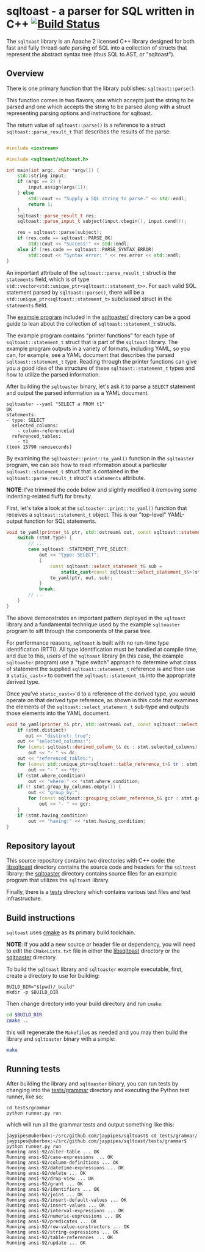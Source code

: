 # sqltoast - a parser for SQL written in C++ [![Build Status](https://travis-ci.org/jaypipes/sqltoast.svg?branch=master)](https://travis-ci.org/jaypipes/sqltoast)

The `sqltoast` library is an Apache 2 licensed C++ library designed for both
fast and fully thread-safe parsing of SQL into a collection of structs that
represent the abstract syntax tree (thus SQL to AST, or "sqltoast").

## Overview

There is one primary function that the library publishes: ``sqltoast::parse()``.

This function comes in two flavors; one which accepts just the string to be
parsed and one which accepts the string to be parsed along with a struct
representing parsing options and instructions for sqltoast.

The return value of ``sqltoast::parse()`` is a reference to a struct
`sqltoast::parse_result_t` that describes the results of the parse:

```c++

#include <iostream>

#include <sqltoast/sqltoast.h>

int main(int argc, char *argv[]) {
    std::string input;
    if (argc == 2) {
        input.assign(args[1]);
    } else
        std::cout << "Supply a SQL string to parse." << std::endl;
        return 1;
    }
    sqltoast::parse_result_t res;
    sqltoast::parse_input_t subject(input.cbegin(), input.cend());

    res = sqltoast::parse(subject);
    if (res.code == sqltoast::PARSE_OK)
        std::cout << "Success!" << std::endl;
    else if (res.code == sqltoast::PARSE_SYNTAX_ERROR)
        std::cout << "Syntax error: " << res.error << std::endl;
}
```

An important attribute of the `sqltoast::parse_result_t` struct is the
`statements` field, which is of type
`std::vector<std::unique_ptr<sqltoast::statement_t>>`. For each valid SQL
statement parsed by `sqltoast::parse()`, there will be a
`std::unique_ptr<sqltoast::statement_t>` subclassed struct in the `statements`
field.

The [example program](sqltoaster/main.cc) included in the
[sqltoaster/](sqltoaster/) directory can be a good guide to lean about the
collection of `sqltoast::statement_t` structs.

The example program contains "printer functions" for each type of
`sqltoast::statement_t` struct that is part of the `sqltoast` library. The
example program outputs in a variety of formats, including YAML, so you can,
for example, see a YAML document that describes the parsed
`sqltoast::statement_t` type. Reading through the printer functions can give
you a good idea of the structure of these `sqltoast::statement_t` types and how
to utilize the parsed information.

After building the `sqltoaster` binary, let's ask it to parse a `SELECT`
statement and output the parsed information as a YAML document.

```
sqltoaster --yaml "SELECT a FROM t1"
OK
statements:
- type: SELECT
  selected_columns:
    - column-reference[a]
  referenced_tables:
    - t1
(took 15790 nanoseconds)
```

By examining the `sqltoaster::print::to_yaml()` function in the `sqltoaster`
program, we can see how to read information about a particular
`sqltoast::statement_t` struct that is contained in the
`sqltoast::parse_result_t` struct's `statements` attribute.

**NOTE**: I've trimmed the code below and slightly modified it (removing some
indenting-related fluff) for brevity.

First, let's take a look at the `sqltoaster::print::to_yaml()` function that
receives a `sqltoast::statement_t` object. This is our "top-level" YAML-output
function for SQL statements.

```c++
void to_yaml(printer_t& ptr, std::ostream& out, const sqltoast::statement_t& stmt) {
    switch (stmt.type) {
        // ...
        case sqltoast::STATEMENT_TYPE_SELECT:
            out << "type: SELECT";
            {
                const sqltoast::select_statement_t& sub =
                    static_cast<const sqltoast::select_statement_t&>(stmt);
                to_yaml(ptr, out, sub);
            }
            break;
        // ...
    }
}
```

The above demonstrates an important pattern deployed in the `sqltoast` library
and a fundamental technique used by the example `sqltoaster` program to sift
through the components of the parse tree.

For performance reasons, `sqltoast` is built with no run-time type
identification (RTTI). All type identification must be handled at compile time,
and due to this, users of the `sqltoast` library (in this case, the example
`sqltoaster` program) use a "type switch" approach to determine what class of
statement the supplied `sqltoast::statement_t` reference is and then use a
`static_cast<>` to convert the `sqltoast::statement_t&` into the appropriate
derived type.

Once you've `static_cast<>`'d to a reference of the derived type, you would
operate on that derived type reference, as shown in this code that examines the
elements of the `sqltoast::select_statement_t` sub-type and outputs those
elements into the YAML document.

```c++
void to_yaml(printer_t& ptr, std::ostream& out, const sqltoast::select_statement_t& stmt) {
    if (stmt.distinct)
       out << "distinct: true";
    out << "selected_columns:";
    for (const sqltoast::derived_column_t& dc : stmt.selected_columns)
        out << "- " << dc;
    out << "referenced_tables:";
    for (const std::unique_ptr<sqltoast::table_reference_t>& tr : stmt.referenced_tables)
        out << "- " << *tr;
    if (stmt.where_condition)
        out << "where:" << *stmt.where_condition;
    if (! stmt.group_by_columns.empty()) {
        out << "group_by:";
        for (const sqltoast::grouping_column_reference_t& gcr : stmt.group_by_columns)
            out << "- " << gcr;
    }
    if (stmt.having_condition)
        out << "having:" << *stmt.having_condition;
}
```

## Repository layout

This source repository contains two directories with C++ code: the
[libsqltoast](../libsqltoast) directory contains the source code and headers
for the `sqltoast` library; the [sqltoaster](../sqltoaster) directory contains
source files for an example program that utilizes the `sqltoast` library.

Finally, there is a [tests](../tests) directory which contains various test
files and test infrastructure.

## Build instructions

`sqltoast` uses [cmake](https://cmake.org) as its primary build toolchain.

**NOTE**: If you add a new source or header file or dependency, you will need
to edit the `CMakeLists.txt` file in either the [libsqltoast](../libsqltoast)
directory or the [sqltoaster](../sqltoaster) directory.

To build the `sqltoast` library and `sqltoaster` example executable, first,
create a directory to use for building:

```
BUILD_DIR="$(pwd)/_build"
mkdir -p $BUILD_DIR
```

Then change directory into your build directory and run `cmake`:

```bash
cd $BUILD_DIR
cmake ..
```

this will regenerate the `Makefile`s as needed and you may then build the
library and `sqltoaster` binary with a simple:

```bash
make
```

## Running tests

After building the library and `sqltoaster` binary, you can run tests by
changing into the [tests/grammar](../tests/grammar) directory and executing the
Python test runner, like so:

```
cd tests/grammar
python runner.py run
```

which will run all the grammar tests and output something like this:

```
jaypipes@uberbox:~/src/github.com/jaypipes/sqltoast$ cd tests/grammar/
jaypipes@uberbox:~/src/github.com/jaypipes/sqltoast/tests/grammar$ python runner.py run
Running ansi-92/alter-table ... OK
Running ansi-92/case-expressions ... OK
Running ansi-92/column-definitions ... OK
Running ansi-92/datetime-expressions ... OK
Running ansi-92/delete ... OK
Running ansi-92/drop-view ... OK
Running ansi-92/grant ... OK
Running ansi-92/identifiers ... OK
Running ansi-92/joins ... OK
Running ansi-92/insert-default-values ... OK
Running ansi-92/insert-values ... OK
Running ansi-92/interval-expressions ... OK
Running ansi-92/numeric-expressions ... OK
Running ansi-92/predicates ... OK
Running ansi-92/row-value-constructors ... OK
Running ansi-92/string-expressions ... OK
Running ansi-92/table-references ... OK
Running ansi-92/update ... OK
```
